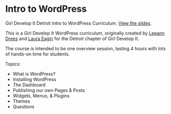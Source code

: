 Intro to WordPress
======================

Girl Develop It Detroit Intro to WordPress Curriculum. [View the slides](http://leeanndrees.github.io/GDI-Intro-to-WordPress/).

This is a Girl Develop It WordPress curriculum, originally created by [Leeann Drees](http://leeanndrees.com) and [Laura Eagin](http://lauraeagin.com) for the Detroit chapter of Girl Develop It.

The course is intended to be one overview session, lasting 4 hours with lots of hands-on time for students. 

Topics:

- What is WordPress?
- Installing WordPress
- The Dashboard
- Publishing our own Pages & Posts
- Widgets, Menus, & Plugins
- Themes
- Questions
